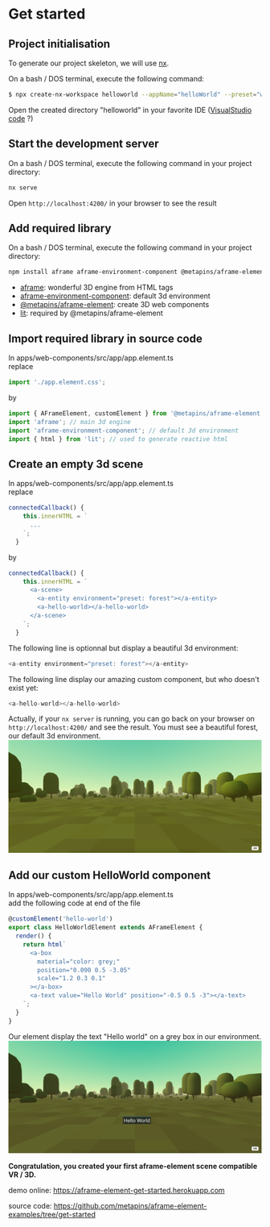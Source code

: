 # Get started

## Project initialisation

To generate our project skeleton, we will use [nx](https://nx.dev/).

On a bash / DOS terminal, execute the following command:

```bash
$ npx create-nx-workspace helloworld --appName="helloWorld" --preset="web-components" --style="css" --nx-cloud=false
```

Open the created directory "helloworld" in your favorite IDE ([VisualStudio code](https://code.visualstudio.com/) ?)

## Start the development server

On a bash / DOS terminal, execute the following command in your project directory:

```bash
nx serve
```

Open `http://localhost:4200/` in your browser to see the result

## Add required library

On a bash / DOS terminal, execute the following command in your project directory:

```bash
npm install aframe aframe-environment-component @metapins/aframe-element lit
```

- [aframe](https://aframe.io/): wonderful 3D engine from HTML tags
- [aframe-environment-component](https://supermedium.com/aframe-environment-component/): default 3d environment
- [@metapins/aframe-element](https://github.com/metapins/aframe-element): create 3D web components
- [lit](https://lit.dev): required by @metapins/aframe-element

## Import required library in source code

In apps/web-components/src/app/app.element.ts  
replace

```typescript
import './app.element.css';
```

by

```typescript
import { AFrameElement, customElement } from '@metapins/aframe-element'; // used to create a 3d component
import 'aframe'; // main 3d engine
import 'aframe-environment-component'; // default 3d environment
import { html } from 'lit'; // used to generate reactive html
```

## Create an empty 3d scene

In apps/web-components/src/app/app.element.ts  
replace

```typescript
connectedCallback() {
    this.innerHTML = `
      ...
    `;
  }
```

by

```typescript
connectedCallback() {
    this.innerHTML = `
      <a-scene>
        <a-entity environment="preset: forest"></a-entity>
        <a-hello-world></a-hello-world>
      </a-scene>
    `;
  }
```

The following line is optionnal but display a beautiful 3d environment:

```typescript
<a-entity environment="preset: forest"></a-entity>
```

The following line display our amazing custom component, but who doesn't exist yet:

```typescript
<a-hello-world></a-hello-world>
```

Actually, if your `nx server` is running, you can go back on your browser on `http://localhost:4200/` and see the result. You must see a beautiful forest, our default 3d environment.
![default 3d environment](./assets/get-started-environment.png)

## Add our custom HelloWorld component

In apps/web-components/src/app/app.element.ts  
add the following code at end of the file

```typescript
@customElement('hello-world')
export class HelloWorldElement extends AFrameElement {
  render() {
    return html`
      <a-box
        material="color: grey;"
        position="0.090 0.5 -3.05"
        scale="1.2 0.3 0.1"
      ></a-box>
      <a-text value="Hello World" position="-0.5 0.5 -3"></a-text>
    `;
  }
}
```

Our element display the text "Hello world" on a grey box in our environment.
![hello world aframe-element component](./assets/get-started-hello-world.png)

**Congratulation, you created your first aframe-element scene compatible VR / 3D.**

demo online: 
https://aframe-element-get-started.herokuapp.com

source code: 
https://github.com/metapins/aframe-element-examples/tree/get-started

